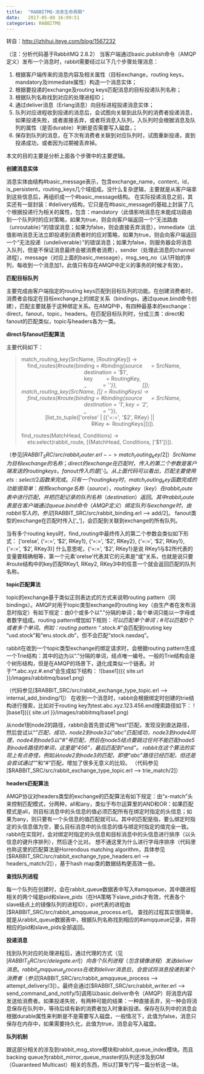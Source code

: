 ```yaml
---
title:  "RABBITMQ-消息生命周期"
date:   2017-05-08 16:09:51
categories: RABBITMQ
---
```


转自：http://jzhihui.iteye.com/blog/1567232

（注：分析代码基于RabbitMQ 2.8.2）
当客户端通过basic.publish命令（AMQP定义）发布一个消息时，rabbit需要经过以下几个步骤处理消息：

1. 根据客户端传来的消息内容及相关属性（目标exchange，routing keys，mandatory及immediate属性）构造一个消息实体；
2. 根据要投递的exchange及routing keys匹配消息的目标投递队列名称；
3. 根据队列名称找到对应的处理进程ID；
4. 通过deliver消息（Erlang消息）向目标进程投递消息实体；
5. 队列对应进程收到投递的消息后，会试图向关联到此队列的消费者投递消息，如果投递失败，或者直接丢弃，或者将消息入队列，入队列时会根据消息及队列的属性（是否durable）判断是否需要写入磁盘，；
6. 保存到队列的消息，在下次有消费者关联到对应队列时，试图重新投递，直到投递成功，或者因为过期被丢弃掉。

本文的目的主要是分析上面各个步骤中的主要逻辑。

**创建消息实体**

消息实体由结构#basic_message表示，包含exchange_name，content，id，is_persistent，routing_keys几个域组成。没什么复杂逻辑，主要就是从客户端拿到这些信息后，再组织成一个#basic_message结构。
在实际投递消息之前，其实还有一层封装：#delivery结构，它只是在#basic_message的基础上封装了几个根据投递行为相关的属性，包含：mandatory（此值影响消息在未能成功路由到一个队列时的应对策略，如果为true，则会向客户端返回一个“无法路由（unroutable）”的错误消息；如果为false，则会直接丢弃消息），immediate（此值影响消息无法立即投递到消费者时的应对策略，如果为true，则会向客户端返回一个“无法投递（undeliverable）”的错误消息；如果为false，则服务器会将消息入队列，但是不保证消息最终会被消费者消费），sender（处理此消息的channel进程），message（对应上面的basic_message），msg_seq_no（从1开始的序列，每收到一个消息加1，此值只有存在AMQP中定义的事务的时候才有效）。

**匹配目标队列**

主要完成由客户端指定的routing keys匹配到目标队列的功能。在创建消费者时，消费者会指定在目标exchange上的绑定关系（bindings，通过queue.bind命令创建），匹配主要就基于这种绑定关系。在AMQP中，有四种最基本的exchange：direct，fanout，topic，headers。在匹配目标队列时，分成三类：direct和fanout的匹配类似，topic与headers各为一类。

**direct与fanout匹配算法**

主要代码如下：

> match_routing_key(SrcName, [RoutingKey]) ->
>     find_routes(#route{binding = #binding{source      = SrcName,
>                                           destination = '$1',
>                                           key         = RoutingKey,
>                                           _           = '_'}},
>                 []);
> match_routing_key(SrcName, [_|_] = RoutingKeys) ->
>     find_routes(#route{binding = #binding{source      = SrcName,
>                                           destination = '$1',
>                                           key         = '$2',
>                                           _           = '_'}},
>                 [list_to_tuple(['orelse' | [{'=:=', '$2', RKey} ||
>                                                RKey <- RoutingKeys]])]).
>
> find_routes(MatchHead, Conditions) ->
>     ets:select(rabbit_route, [{MatchHead, Conditions, ['$1']}]).


（参见[$RABBIT_SRC/src/rabbit_router.erl --> match_routing_key/2]）
SrcName为目标exchange的名称；direct的exchange在匹配时，传入的第二个参数是客户端发送的routing keys，fanout传入的是[‘_’]。
从上面代码可以看出，匹配主要使用ets:select/2函数来完成。只有一个routing key时，match_routing_key函数完成的功能很简单：按照exchange名称（source），routing key（key）在rabbit_route表中进行匹配，并把匹配记录的队列名称（destination）返回。其中rabbit_route表是在客户端通过queue.bind命令（AMQP定义）绑定队列与exchange时，由rabbit写入的，参见[$RABBIT_SRC/src/rabbit_binding.erl --> add/2]。
fanout类型的exchange在匹配时传入[‘_’]，会匹配到关联到exchange的所有队列。

当有多个routing keys时，find_routing中最终传入的第二个参数会类似如下形式：
[‘orelse’, {‘=:=’, ‘$2’, RKey1}, {‘=:=’, ‘$2’, RKey2}, {‘=:=’, ‘$2’, RKey1}, {‘=:=’, ‘$2’, RKey3}]
什么意思呢，{‘=:=’, ‘$2’, RKey1}是说 RKey1与$2所代表的变量要精确相等，第一个元素’orelse’代表其它的元素是“或”关系，也就是说只要#route结构中的key匹配RKey1, RKey2, RKey3中的任意一个就会返回匹配的队列名称。

**topic匹配算法**

topic的exchange基于类似正则表达式的方式来说明routing pattern（同bindings）。AMQP对用于topic类型exchange的routing key（由生产者在发布消息时指定）有如下规定：由0个或多个以”.”分隔的单词；每个单词只能以一字母或者数字组成。routing pattern增加如下规则：*可以匹配单个单词；#可以匹配0个或者多个单词。例如：routing pattern “*.stock.#”会匹配到routing key “usd.stock”和“eru.stock.db”，但不会匹配“stock.nasdaq”。

rabbit在收到一个topic类型exchange的绑定请求时，会根据routing pattern生成一个Trie结构：其中的边为以“.”分隔的单词，结点唯一编号。一般的Trie结构会是个树形结构，但是在AMQP的场景下，退化成类似一个链表。对于“*.abc.xyz.#.end”会生成如下结构：
![base1]({{ site.url }}/images/rabbitmq/base1.png)

（代码参见[$RABBIT_SRC/src/rabbit_exchange_type_topic.erl --> internal_add_binding/1]）
在收到一个消息时，rabbit会根据绑定时创建的trie结构进行搜索，比如对于routing key为test.abc.xyz.123.456.end搜索路径如下：
![base1]({{ site.url }}/images/rabbitmq/base1.png)

从node1到node2的路径，rabbit会首先尝试用“test”匹配，发现没到直达路径，然后尝试以“*”匹配，成功，node2到node3以“abc”匹配成功，node3到node4同理，node4到node5以“#”号匹配，然后在node5结点要跳过任何不能匹配node5到node6路径的单词，这里是“456”，最后匹配到“end”。
rabbit在这个算法的实现上有点奇怪，例如从node2到node3的匹配，即使“abc”路径已经匹配，但还是会尝试通过“*”和“#”匹配，增加了很多无意义的比较。
（代码参见[$RABBIT_SRC/src/rabbit_exchange_type_topic.erl --> trie_match/2]）

**headers匹配算法**

AMQP协议对headers类型的exchange的匹配算法有如下规定：由“x-match”头来控制匹配模式，分两种，all和any，类似于布尔运算里的AND和OR：如果匹配模式是all，则目标消息中的头信息的值必须匹配所有在绑定时指定的头信息；如果为any，则只要有一个头信息的值匹配就可以。其中的匹配是指，要么绑定时指定的头信息值为空，要么目标消息中的头信息的值与绑定时指定的值完全一致。
rabbit在实现时，会对绑定时指定的头信息和目标消息中的头信息进行排序（以头信息的键升序排列），然后逐个比对。
想不通这里为什么进行字母序排序（代码里也称这里的匹配算法是Horrendous matching algorithm，具体参见[$RABBIT_SRC/src/rabbit_exchange_type_headers.erl --> headers_match/2]），基于hash map类的数据结构更高效一些。

**查找队列进程**

每一个队列在创建时，会在rabbit_queue数据表中写入#amqqueue，其中跟进程相关的两个域是pid和slave_pids（在HA策略下slave_pids才有效，代表各个slave结点上的镜像队列的进程ID），pid代表的进程由[$RABBIT_SRC/src/rabbit_amqqueue_process.erl]。
查找的过程其实很简单，就是从rabbit_queue数据表中，根据队列名称找到相应的#amqqueue记录，并将相应的pid和slave_pids全部返回。

**投递消息**

找到队列对应的处理进程后，通过代理的方式（见[$RABBIT_SRC/src/delegate.erl]）向各个队列进程（包含镜像进程）发送deliver消息。rabbit_amqqueue_process在收到deliver消息后，会尝试将消息投递到某个消费者（参见[$RABBIT_SRC/src/rabbit_amqqueue_process --> attempt_delivery/3]）。最终会通过[$RABBIT_SRC/src/rabbit_writer.erl --> send_command_and_notify/5]调用以basic.deliver命令（AMQP）将消息内容发送给消费者。如果投递失败，有两种可能的结果：一种直接丢弃，另一种会将消息保存在队列中，等待后续有新的消费者加入时重新投递。保存在队列中的消息会根据durable属性来判断是不是需要写入磁盘，一般情况下，此值为false，消息只保存在内存中，如果需要持久化，此值为true，消息会写入磁盘。

**队列机制**

跟这部分相关的涉及到rabbit_msg_store模块和rabbit_queue_index模块。而且backing queue为rabbit_mirror_queue_master的队列还涉及到GM（Guaranteed Multicast）相关的东西，所以打算专门写一篇分析这一块。





